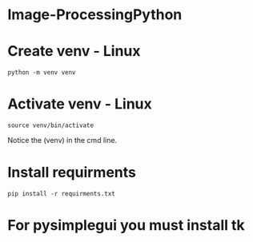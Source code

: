 # Image-ProcessingPython

# Create venv - Linux
```python -m venv venv```

# Activate venv - Linux
```source venv/bin/activate```

Notice the (venv) in the cmd line.

# Install requirments
```pip install -r requirments.txt```

# For pysimplegui you must install tk 
